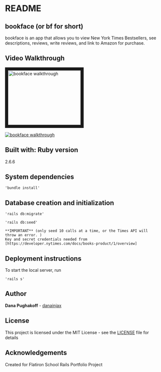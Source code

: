 # README

## bookface (or bf for short)
bookface is an app that allows you to view New York Times Bestsellers, see descriptions, reviews, write reviews, and link to Amazon for purchase.

## Video Walkthrough

<a href="https://www.youtube.com/user/DanawithaD/featured" target="_blank"><img src="http://img.youtube.com/vi/YOUTUBE_VIDEO_ID_HERE/0.jpg" alt="bookface walkthrough" width="240" height="180" border="10" /></a>

[![bookface walkthrough](http://img.youtube.com/vi/YOUTUBE_VIDEO_ID_HERE/0.jpg)](http://www.youtube.com/watch?v=YOUTUBE_VIDEO_ID_HERE)

## Built with: Ruby version
2.6.6

## System dependencies
```
'bundle install'
```

## Database creation and initialization
```
'rails db:migrate'
```
```
'rails db:seed' 
```
    **IMPORTANT** (only seed 10 calls at a time, or the Times API will throw an error. )
    Key and secret credentials needed from [https://developer.nytimes.com/docs/books-product/1/overview]


## Deployment instructions
To start the local server, run
```
'rails s'
```

## Author
**Dana Pughakoff** - [danainjax](https://github.com/danainjax)

## License
This project is licensed under the MIT License - see the [LICENSE](LICENSE) file for details

## Acknowledgements
Created for Flatiron School Rails Portfolio Project


